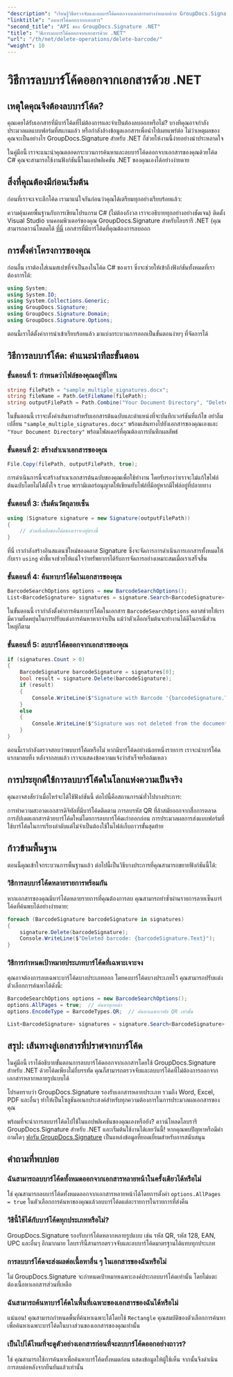 ```yaml
---
"description": "เรียนรู้วิธีตรวจจับและลบบาร์โค้ดออกจากเอกสารอย่างง่ายดายด้วย GroupDocs.Signature สำหรับ .NET พร้อมตัวอย่างโค้ด C# ฉบับสมบูรณ์พร้อมคำแนะนำทีละขั้นตอน"
"linktitle": "ลบบาร์โค้ดออกจากเอกสาร"
"second_title": "API ของ GroupDocs.Signature .NET"
"title": "วิธีการลบบาร์โค้ดออกจากเอกสารด้วย .NET"
"url": "/th/net/delete-operations/delete-barcode/"
"weight": 10
---
```


# วิธีการลบบาร์โค้ดออกจากเอกสารด้วย .NET

## เหตุใดคุณจึงต้องลบบาร์โค้ด?

คุณเคยได้รับเอกสารที่มีบาร์โค้ดที่ไม่ต้องการและจำเป็นต้องลบออกหรือไม่? บางทีคุณอาจกำลังประมวลผลแบบฟอร์มที่สแกนแล้ว หรือกำลังล้างข้อมูลเอกสารเพื่อนำไปเผยแพร่ต่อ ไม่ว่าเหตุผลของคุณจะเป็นอย่างไร GroupDocs.Signature สำหรับ .NET ก็ช่วยให้งานนี้ง่ายอย่างน่าประหลาดใจ

ในคู่มือนี้ เราจะแนะนำคุณตลอดกระบวนการค้นหาและลบบาร์โค้ดออกจากเอกสารของคุณด้วยโค้ด C# คุณจะสามารถใช้งานฟังก์ชันนี้ในแอปพลิเคชัน .NET ของคุณเองได้อย่างง่ายดาย

## สิ่งที่คุณต้องมีก่อนเริ่มต้น

ก่อนที่เราจะเจาะลึกโค้ด เรามาแน่ใจกันก่อนว่าคุณได้เตรียมทุกอย่างเรียบร้อยแล้ว:

ความคุ้นเคยพื้นฐานกับการเขียนโปรแกรม C# (ไม่ต้องกังวล เราจะอธิบายทุกอย่างอย่างชัดเจน)
ติดตั้ง Visual Studio บนคอมพิวเตอร์ของคุณ
GroupDocs.Signature สำหรับไลบรารี .NET (คุณสามารถดาวน์โหลดได้ [ที่นี่](https://releases.groupdocs.com/signature/net/-)
เอกสารที่มีบาร์โค้ดที่คุณต้องการลบออก

## การตั้งค่าโครงการของคุณ

ก่อนอื่น เราต้องใส่เนมสเปซที่จำเป็นลงในโค้ด C# ของเรา ซึ่งจะช่วยให้เข้าถึงฟังก์ชันทั้งหมดที่เราต้องการได้:

```csharp
using System;
using System.IO;
using System.Collections.Generic;
using GroupDocs.Signature;
using GroupDocs.Signature.Domain;
using GroupDocs.Signature.Options;
```

ตอนนี้เราได้ตั้งค่าการนำเข้าเรียบร้อยแล้ว มาแบ่งกระบวนการออกเป็นขั้นตอนง่ายๆ ที่จัดการได้

## วิธีการลบบาร์โค้ด: คำแนะนำทีละขั้นตอน

### ขั้นตอนที่ 1: กำหนดว่าไฟล์ของคุณอยู่ที่ไหน

```csharp
string filePath = "sample_multiple_signatures.docx";
string fileName = Path.GetFileName(filePath);
string outputFilePath = Path.Combine("Your Document Directory", "DeleteBarcode", fileName);
```

ในขั้นตอนนี้ เราจะตั้งค่าเส้นทางสำหรับเอกสารต้นฉบับและตำแหน่งที่จะบันทึกเวอร์ชันที่แก้ไข อย่าลืมเปลี่ยน `"sample_multiple_signatures.docx"` พร้อมเส้นทางไปยังเอกสารของคุณเองและ `"Your Document Directory"` พร้อมโฟลเดอร์ที่คุณต้องการบันทึกผลลัพธ์

### ขั้นตอนที่ 2: สร้างสำเนาเอกสารของคุณ

```csharp
File.Copy(filePath, outputFilePath, true);
```

การดำเนินการนี้จะสร้างสำเนาเอกสารต้นฉบับของคุณเพื่อใช้ทำงาน โดยรับรองว่าเราจะไม่แก้ไขไฟล์ต้นฉบับโดยไม่ได้ตั้งใจ `true` พารามิเตอร์อนุญาตให้เขียนทับไฟล์ที่มีอยู่หากมีไฟล์อยู่ที่ปลายทาง

### ขั้นตอนที่ 3: เริ่มต้นวัตถุลายเซ็น

```csharp
using (Signature signature = new Signature(outputFilePath))
{
    // ส่วนที่เหลือของโค้ดของเราจะอยู่ตรงนี้
}
```

ที่นี่ เรากำลังสร้างอินสแตนซ์ใหม่ของคลาส Signature ซึ่งจะจัดการการดำเนินการเอกสารทั้งหมดให้กับเรา `using` คำชี้แจงช่วยให้แน่ใจว่าทรัพยากรได้รับการจัดการอย่างเหมาะสมเมื่อเราเสร็จสิ้น

### ขั้นตอนที่ 4: ค้นหาบาร์โค้ดในเอกสารของคุณ

```csharp
BarcodeSearchOptions options = new BarcodeSearchOptions();
List<BarcodeSignature> signatures = signature.Search<BarcodeSignature>(options);
```

ในขั้นตอนนี้ เรากำลังตั้งค่าการค้นหาบาร์โค้ดในเอกสาร `BarcodeSearchOptions` คลาสช่วยให้เรามีความยืดหยุ่นในการปรับแต่งการค้นหาหากจำเป็น แม้ว่าตัวเลือกเริ่มต้นจะทำงานได้ดีในกรณีส่วนใหญ่ก็ตาม

### ขั้นตอนที่ 5: ลบบาร์โค้ดออกจากเอกสารของคุณ

```csharp
if (signatures.Count > 0)
{
    BarcodeSignature barcodeSignature = signatures[0];
    bool result = signature.Delete(barcodeSignature);
    if (result)
    {
        Console.WriteLine($"Signature with Barcode '{barcodeSignature.Text}' and encode type '{barcodeSignature.EncodeType.TypeName}' was deleted from document ['{fileName}'].");
    }
    else
    {
        Console.WriteLine($"Signature was not deleted from the document! Signature with Barcode '{barcodeSignature.Text}' and encode type '{barcodeSignature.EncodeType.TypeName}' was not found!");
    }
}
```

ตอนนี้เรากำลังตรวจสอบว่าพบบาร์โค้ดหรือไม่ หากมีบาร์โค้ดอย่างน้อยหนึ่งรายการ เราจะนำบาร์โค้ดแรกมาลบทิ้ง หลังจากลบแล้ว เราจะแสดงข้อความแจ้งว่าสำเร็จหรือล้มเหลว

## การประยุกต์ใช้การลบบาร์โค้ดในโลกแห่งความเป็นจริง

คุณอาจสงสัยว่าเมื่อไหร่จะได้ใช้ฟังก์ชันนี้ ต่อไปนี้คือสถานการณ์ทั่วไปบางประการ:

การทำความสะอาดเอกสารดิจิทัลที่มีบาร์โค้ดติดตาม
การลบรหัส QR ที่ล้าสมัยออกจากสื่อการตลาด
การอัปเดตเอกสารด้วยบาร์โค้ดใหม่โดยการลบบาร์โค้ดเก่าออกก่อน
การประมวลผลการส่งแบบฟอร์มที่ใช้บาร์โค้ดในการเรียงลำดับแต่ไม่จำเป็นต้องใช้ในไฟล์เก็บถาวรขั้นสุดท้าย

## ก้าวข้ามพื้นฐาน

ตอนนี้คุณเข้าใจกระบวนการพื้นฐานแล้ว ต่อไปนี้เป็นวิธีบางประการที่คุณสามารถขยายฟังก์ชันนี้ได้:

### วิธีการลบบาร์โค้ดหลายรายการพร้อมกัน

หากเอกสารของคุณมีบาร์โค้ดหลายรายการที่คุณต้องการลบ คุณสามารถทำซ้ำผ่านรายการลายเซ็นบาร์โค้ดที่ค้นพบได้อย่างง่ายดาย:

```csharp
foreach (BarcodeSignature barcodeSignature in signatures)
{
    signature.Delete(barcodeSignature);
    Console.WriteLine($"Deleted barcode: {barcodeSignature.Text}");
}
```

### วิธีการกำหนดเป้าหมายประเภทบาร์โค้ดที่เฉพาะเจาะจง

คุณอาจต้องการลบเฉพาะบาร์โค้ดบางประเภทออก โดยคงบาร์โค้ดบางประเภทไว้ คุณสามารถปรับแต่งตัวเลือกการค้นหาได้ดังนี้:

```csharp
BarcodeSearchOptions options = new BarcodeSearchOptions();
options.AllPages = true;  // ค้นหาทุกหน้า
options.EncodeType = BarcodeTypes.QR;  // ค้นหาเฉพาะรหัส QR เท่านั้น

List<BarcodeSignature> signatures = signature.Search<BarcodeSignature>(options);
```

## สรุป: เส้นทางสู่เอกสารที่ปราศจากบาร์โค้ด

ในคู่มือนี้ เราได้อธิบายขั้นตอนการลบบาร์โค้ดออกจากเอกสารโดยใช้ GroupDocs.Signature สำหรับ .NET ด้วยโค้ดเพียงไม่กี่บรรทัด คุณก็สามารถตรวจจับและลบบาร์โค้ดที่ไม่ต้องการออกจากเอกสารหลากหลายรูปแบบได้

โปรดทราบว่า GroupDocs.Signature รองรับเอกสารหลายประเภท รวมถึง Word, Excel, PDF และอื่นๆ ทำให้เป็นโซลูชันอเนกประสงค์สำหรับทุกความต้องการในการประมวลผลเอกสารของคุณ

พร้อมที่จะนำการลบบาร์โค้ดไปใช้ในแอปพลิเคชันของคุณเองหรือยัง? ดาวน์โหลดไลบรารี GroupDocs.Signature สำหรับ .NET และเริ่มต้นใช้งานได้เลยวันนี้! หากคุณพบปัญหาหรือมีคำถามใดๆ [ฟอรัม GroupDocs.Signature](https://forum.groupdocs.com/c/signature/13) เป็นแหล่งข้อมูลที่ยอดเยี่ยมสำหรับการสนับสนุน

## คำถามที่พบบ่อย

### ฉันสามารถลบบาร์โค้ดทั้งหมดออกจากเอกสารหลายหน้าในครั้งเดียวได้หรือไม่

ใช่ คุณสามารถลบบาร์โค้ดทั้งหมดออกจากเอกสารหลายหน้าได้โดยการตั้งค่า `options.AllPages = true` ในตัวเลือกการค้นหาของคุณแล้วลบบาร์โค้ดแต่ละรายการในรายการที่ส่งคืน

### วิธีนี้ใช้ได้กับบาร์โค้ดทุกประเภทหรือไม่?

GroupDocs.Signature รองรับบาร์โค้ดหลากหลายรูปแบบ เช่น รหัส QR, รหัส 128, EAN, UPC และอื่นๆ อีกมากมาย ไลบรารีนี้สามารถตรวจจับและลบบาร์โค้ดมาตรฐานได้แทบทุกประเภท

### การลบบาร์โค้ดจะส่งผลต่อเนื้อหาอื่น ๆ ในเอกสารของฉันหรือไม่

ไม่ GroupDocs.Signature จะกำหนดเป้าหมายเฉพาะองค์ประกอบบาร์โค้ดเท่านั้น โดยไม่แตะต้องเนื้อหาเอกสารส่วนที่เหลือ

### ฉันสามารถค้นหาบาร์โค้ดในพื้นที่เฉพาะของเอกสารของฉันได้หรือไม่

แน่นอน! คุณสามารถกำหนดพื้นที่ค้นหาเฉพาะได้โดยใช้ `Rectangle` คุณสมบัติของตัวเลือกการค้นหาเพื่อค้นหาเฉพาะบาร์โค้ดในบางส่วนของเอกสารของคุณเท่านั้น

### เป็นไปได้ไหมที่จะดูตัวอย่างเอกสารก่อนที่จะลบบาร์โค้ดออกอย่างถาวร?

ใช่ คุณสามารถใช้การค้นหาเพื่อค้นหาบาร์โค้ดทั้งหมดก่อน แสดงข้อมูลให้ผู้ใช้เห็น จากนั้นจึงดำเนินการลบต่อหลังจากยืนยันแล้วเท่านั้น